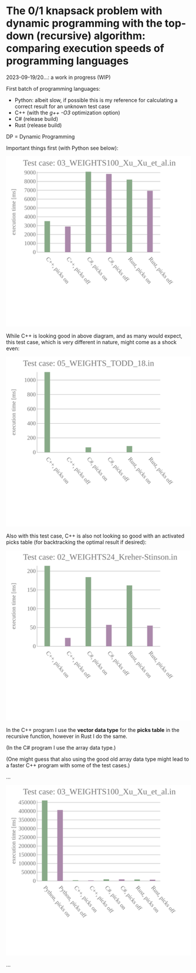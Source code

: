 # The 0/1 knapsack problem with dynamic programming with the top-down (recursive) algorithm: comparing execution speeds of programming languages

2023-09-19/20...: a work in progress (WIP)

First batch of programming languages:
* Python: albeit slow, if possible this is my reference for calculating a correct result for an unknown test case
* C++ (with the _g++ -O3_ optimization option)
* C# (release build)
* Rust (release build)

DP = Dynamic Programming

Important things first (with Python see below):

![plot](./diagrams_svg/lang1_WEIGHTS100_Xu_Xu_ex_Python.svg)

 
While C++ is looking good in above diagram, and as many would expect, this test case, which is very different in nature, might come as a shock even:

![plot](./diagrams_svg/lang1_WEIGHTS_TODD_18_ex_Python.svg)


Also with this test case, C++ is also not looking so good with an activated picks table (for backtracking the optimal result if desired):

![plot](./diagrams_svg/lang1_WEIGHTS24_Kreher_Stinson.svg)


In the C++ program I use the **vector data type** for the **picks table** in the recursive function, however in Rust I do the same.

(In the C# program I use the array data type.)

(One might guess that also using the good old array data type might lead to a faster C++ program with some of the test cases.)


   
...

![plot](./diagrams_svg/lang1_WEIGHTS100_Xu_Xu.svg)

...

